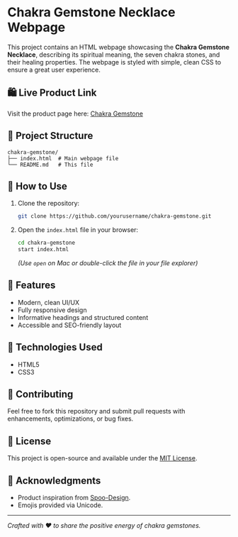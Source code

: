 # Chakra Gemstone Necklace Webpage

This project contains an HTML webpage showcasing the **Chakra Gemstone Necklace**, describing its spiritual meaning, the seven chakra stones, and their healing properties. The webpage is styled with simple, clean CSS to ensure a great user experience.

## 🛍️ Live Product Link

Visit the product page here: [Chakra Gemstone](https://spoo-design.de/produkt/147066/)

## 📂 Project Structure

```
chakra-gemstone/
├── index.html  # Main webpage file
└── README.md   # This file
```

## 🚀 How to Use

1. Clone the repository:
   ```bash
   git clone https://github.com/yourusername/chakra-gemstone.git
   ```

2. Open the `index.html` file in your browser:
   ```bash
   cd chakra-gemstone
   start index.html
   ```
   *(Use `open` on Mac or double-click the file in your file explorer)*

## 🎨 Features

- Modern, clean UI/UX
- Fully responsive design
- Informative headings and structured content
- Accessible and SEO-friendly layout

## 🔧 Technologies Used

- HTML5
- CSS3

## 🤝 Contributing

Feel free to fork this repository and submit pull requests with enhancements, optimizations, or bug fixes.

## 📄 License

This project is open-source and available under the [MIT License](LICENSE).

## 🙏 Acknowledgments

- Product inspiration from [Spoo-Design](https://spoo-design.de/).
- Emojis provided via Unicode.

---

*Crafted with ❤️ to share the positive energy of chakra gemstones.*
